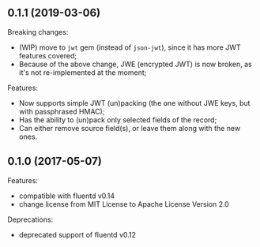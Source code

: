 ## 0.1.1 (2019-03-06)

Breaking changes:
  - (WIP) move to `jwt` gem (instead of `json-jwt`), since it has more JWT
    features covered;
  - Because of the above change, JWE (encrypted JWT) is now broken, as it's not
    re-implemented at the moment;

Features:
  - Now supports simple JWT (un)packing (the one without JWE keys, but with
    passphrased HMAC);
  - Has the ability to (un)pack only selected fields of the record;
  - Can either remove source field(s), or leave them along with the new ones.

## 0.1.0 (2017-05-07)

Features:
  - compatible with fluentd v0.14
  - change license from MIT License to Apache License Version 2.0

Deprecations:

  - deprecated support of fluentd v0.12
